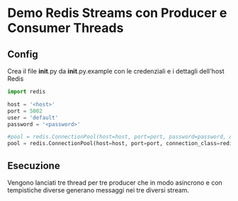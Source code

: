 # Demo Redis Streams con Producer e Consumer Threads

## Config
Crea il file __init__.py da __init__.py.example con le credenziali e i dettagli dell'host Redis
```python
import redis

host = '<host>'
port = 5002
user = 'default'
password = '<password>'

#pool = redis.ConnectionPool(host=host, port=port, password=password, decode_responses=True)
pool = redis.ConnectionPool(host=host, port=port, connection_class=redis.SSLConnection, password=password, decode_responses=True)
```

## Esecuzione

Vengono lanciati tre thread per tre producer che in modo asincrono e con tempistiche diverse generano messaggi nei tre diversi stream.
